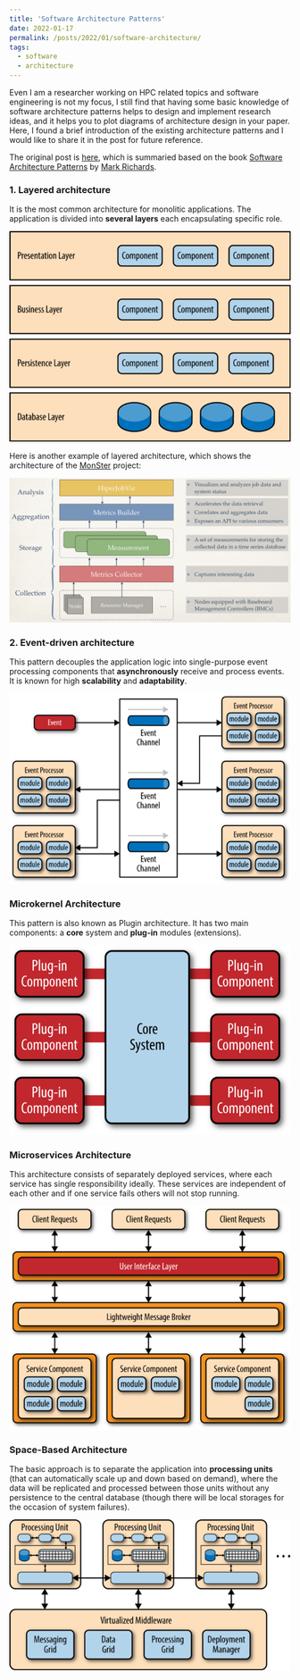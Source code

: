 ```yaml
---
title: 'Software Architecture Patterns'
date: 2022-01-17
permalink: /posts/2022/01/software-architecture/
tags:
  - software
  - architecture
---
```


Even I am a researcher working on HPC related topics and software engineering is not my focus, I still find that having some basic knowledge of software architecture patterns helps to design and implement research ideas, and it helps you to plot diagrams of architecture design in your paper. Here, I found a brief introduction of the existing architecture patterns and I would like to share it in the post for future reference.

The original post is [here](https://orkhanscience.medium.com/software-architecture-patterns-5-mins-read-e9e3c8eb47d2), which is summaried based on the book [Software Architecture Patterns](https://www.goodreads.com/en/book/show/25091671-software-architecture-patterns) by [Mark Richards](https://www.developertoarchitect.com/mark-richards.html).


### 1. Layered architecture ###
It is the most common architecture for monolitic applications. The application is divided into **several layers** each encapsulating specific role. 

![Layered architecture pattern](../images/blogs/2022-01-17/layered.png)

Here is another example of layered architecture, which shows the architecture of the [MonSter](https://github.com/nsfcac/MonSter) project:

![The MonSter architecture](../images/blogs/2022-01-17/monster.jpg)

### 2. Event-driven architecture ###
This pattern decouples the application logic into single-purpose event processing components that **asynchronously** receive and process events. It is known for high **scalability** and **adaptability**. 

![Event-driven architecture](../images/blogs/2022-01-17/eventdriven.png)


### Microkernel Architecture ###
This pattern is also known as Plugin architecture. It has two main components: a **core** system and **plug-in** modules (extensions).

![Microkernel architecture](../images/blogs/2022-01-17/microkernel.png)


### Microservices Architecture ###
This architecture consists of separately deployed services, where each service has single responsibility ideally. These services are independent of each other and if one service fails others will not stop running. 

![Microservices architecture](../images/blogs/2022-01-17/microservices.png)


### Space-Based Architecture ###
The basic approach is to separate the application into **processing units** (that can automatically scale up and down based on demand), where the data will be replicated and processed between those units without any persistence to the central database (though there will be local storages for the occasion of system failures).

![Space-based architecture](../images/blogs/2022-01-17/spacebased.png)